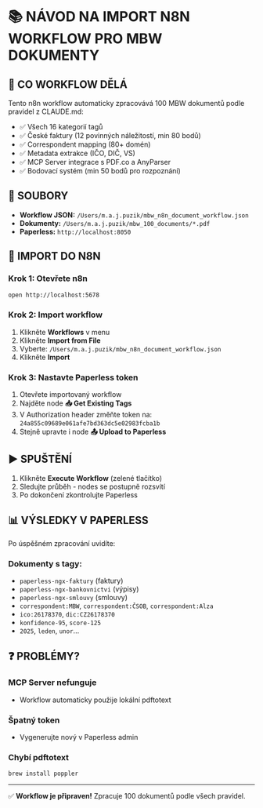 # 📚 NÁVOD NA IMPORT N8N WORKFLOW PRO MBW DOKUMENTY

## 🎯 CO WORKFLOW DĚLÁ

Tento n8n workflow automaticky zpracovává 100 MBW dokumentů podle pravidel z CLAUDE.md:
- ✅ Všech 16 kategorií tagů
- ✅ České faktury (12 povinných náležitostí, min 80 bodů)
- ✅ Correspondent mapping (80+ domén)
- ✅ Metadata extrakce (IČO, DIČ, VS)
- ✅ MCP Server integrace s PDF.co a AnyParser
- ✅ Bodovací systém (min 50 bodů pro rozpoznání)

## 📁 SOUBORY

- **Workflow JSON:** `/Users/m.a.j.puzik/mbw_n8n_document_workflow.json`
- **Dokumenty:** `/Users/m.a.j.puzik/mbw_100_documents/*.pdf`
- **Paperless:** `http://localhost:8050`

## 🚀 IMPORT DO N8N

### Krok 1: Otevřete n8n
```bash
open http://localhost:5678
```

### Krok 2: Import workflow
1. Klikněte **Workflows** v menu
2. Klikněte **Import from File** 
3. Vyberte: `/Users/m.a.j.puzik/mbw_n8n_document_workflow.json`
4. Klikněte **Import**

### Krok 3: Nastavte Paperless token
1. Otevřete importovaný workflow
2. Najděte node **📥 Get Existing Tags**
3. V Authorization header změňte token na: `24a855c09689e061afe7bd363dc5e02983fcba1b`
4. Stejně upravte i node **📤 Upload to Paperless**

## ▶️ SPUŠTĚNÍ

1. Klikněte **Execute Workflow** (zelené tlačítko)
2. Sledujte průběh - nodes se postupně rozsvítí
3. Po dokončení zkontrolujte Paperless

## 📊 VÝSLEDKY V PAPERLESS

Po úspěšném zpracování uvidíte:

### Dokumenty s tagy:
- `paperless-ngx-faktury` (faktury)
- `paperless-ngx-bankovnictvi` (výpisy)
- `paperless-ngx-smlouvy` (smlouvy)
- `correspondent:MBW`, `correspondent:ČSOB`, `correspondent:Alza`
- `ico:26178370`, `dic:CZ26178370`
- `konfidence-95`, `score-125`
- `2025`, `leden`, `unor`...

## ❓ PROBLÉMY?

### MCP Server nefunguje
- Workflow automaticky použije lokální pdftotext

### Špatný token
- Vygenerujte nový v Paperless admin

### Chybí pdftotext
```bash
brew install poppler
```

---
✅ **Workflow je připraven!** Zpracuje 100 dokumentů podle všech pravidel.